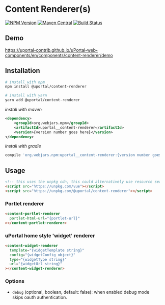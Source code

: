 # Content Renderer(s)

[![NPM Version](https://img.shields.io/npm/v/@uportal/content-renderer.svg)](https://www.npmjs.com/package/@uportal/content-renderer)
[![Maven Central](https://maven-badges.herokuapp.com/maven-central/org.webjars.npm/uportal__content-renderer/badge.svg)](https://maven-badges.herokuapp.com/maven-central/org.webjars.npm/uportal__dashboard-carousel)
[![Build Status](https://github.com/uPortal-contrib/uPortal-web-components/workflows/CI/badge.svg)](https://github.com/uPortal-contrib/uPortal-web-components/actions?workflow=CI)

## Demo

<https://uportal-contrib.github.io/uPortal-web-components/en/components/content-renderer/demo>

## Installation

```bash
# install with npm
npm install @uportal/content-renderer

# install with yarn
yarn add @uportal/content-renderer
```

_install with maven_

```xml
<dependency>
    <groupId>org.webjars.npm</groupId>
    <artifactId>uportal__content-renderer</artifactId>
    <version>{version number goes here}</version>
</dependency>
```

_install with gradle_

```gradle
compile 'org.webjars.npm:uportal__content-renderer:{version number goes here}'
```

## Usage

```html
<!-- this uses the unpkg cdn, this could alternatively use resource server as a cdn -->
<script src="https://unpkg.com/vue"></script>
<script src="https://unpkg.com/@uportal/content-renderer"></script>
```

### Portlet renderer

```html
<content-portlet-renderer
  portlet-html-url="{portlet-url}"
></content-portlet-renderer>
```

### uPortal home style 'widget' renderer

```html
<content-widget-renderer
  template="{widgetTemplate string}"
  config="{widgetConfig object}"
  type="{widgetType string}"
  url="{widgetUrl string}"
></content-widget-renderer>
```

### Options

- `debug` (optional, boolean, default: false): when enabled debug mode skips oauth authentication.
